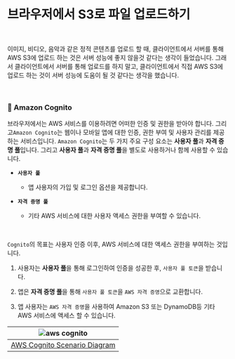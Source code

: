 # 브라우저에서 S3로 파일 업로드하기

<br>

이미지, 비디오, 음악과 같은 정적 콘텐츠를 업로드 할 때, 클라이언트에서 서버를 통해 AWS S3에 업로드 하는 것은 서버 성능에 좋지 않을것 같다는 생각이 들었습니다. 그래서 클라이언트에서 서버를 통해 업로드를 하지 말고, 클라이언트에서 직접 AWS S3에 업로드 하는 것이 서버 성능에 도움이 될 것 같다는 생각을 했습니다.

<br>

### :book: Amazon Cognito

브라우저에서는 AWS 서비스를 이용하려면 어떠한 인증 및 권한을 받아야 합니다. 그리고`Amazon Cognito`는 웹이나 모바일 앱에 대한 인증, 권한 부여 및 사용자 관리를 제공하는 서비스입니다. `Amazon Cognito`는 두 가지 주요 구성 요소는 **사용자 풀**과 **자격 증명 풀**입니다. 그리고 **사용자 풀**과 **자격 증명 풀**을 별도로 사용하거나 함께 사용할 수 있습니다.

* **`사용자 풀`**

    * 앱 사용자의 가입 및 로그인 옵션을 제공합니다.

* **`자격 증명 풀`**

    * 기타 AWS 서비스에 대한 사용자 액세스 권한을 부여할 수 있습니다.

<br>

`Cognito`의 목표는 사용자 인증 이후, AWS 서비스에 대한 액세스 권한을 부여하는 것입니다.

1. 사용자는 **사용자 풀**을 통해 로그인하여 인증을 성공한 후, `사용자 풀 토큰`을 받습니다.

2. 앱은 **자격 증명 풀**을 통해 `사용자 풀 토큰`을 `AWS 자격 증명`으로 교환합니다.

3. 앱 사용자는 `AWS 자격 증명`을 사용하여 Amazon S3 또는 DynamoDB등 기타 AWS 서비스에 액세스 할 수 있습니다.

| ![aws cognito](https://docs.aws.amazon.com/ko_kr/cognito/latest/developerguide/images/scenario-cup-cib2.png) |
| :--: |
| [AWS Cognito Scenario Diagram](https://docs.aws.amazon.com/ko_kr/cognito/latest/developerguide/what-is-amazon-cognito.html) |

<br>